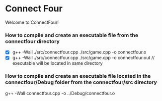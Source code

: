 # Connect Four 
Welcome to ConnectFour! 
### How to compile and create an executable file from the connectfour directory
- [x] g++ -Wall ./src/connectfour.cpp ./src/game.cpp  -o connectfour.o 
- [x] g++ -Wall ./src/connectfour.cpp ./src/game.cpp  -o connectfour.out // executable will be located in same directory

### How to compile and create an executable file located in the connectfour/Debug folder from the connectfour/src directory 
g++ -Wall connectfour.cpp -o ../Debug/connectfour.o 



